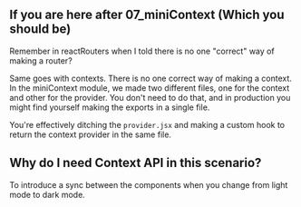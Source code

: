 ## If you are here after 07_miniContext (Which you should be)
Remember in reactRouters when I told there is no one "correct" way of making a router?

Same goes with contexts. There is no one correct way of making a context.
In the miniContext module, we made two different files, one for the context and other for the provider.
You don't need to do that, and in production you might find yourself making the exports in a single file.

You're effectively ditching the `provider.jsx` and making a custom hook to return the context provider in the same file.

## Why do I need Context API in this scenario?
To introduce a sync between the components when you change from light mode to dark mode.